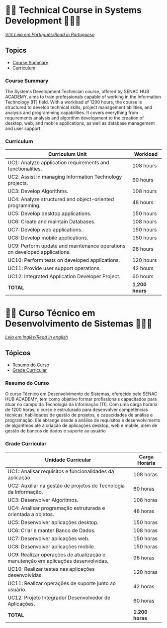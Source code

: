 # 🌸👾 Technical Course in Systems Development 👩‍💻🌸
[🇧🇷 *Leia em Português/Read in Portuguese*](#curso-técnico-em-desenvolvimento-de-sistemas)

## Topics
- [Course Summary](#course-summary)
- [Curriculum](#curriculum)

### Course Summary
The Systems Development Technician course, offered by SENAC HUB ACADEMY, aims to train professionals capable of working in the Information Technology (IT) field. With a workload of 1200 hours, the course is structured to develop technical skills, project management abilities, and analysis and programming capabilities. It covers everything from requirements analysis and algorithm development to the creation of desktop, web, and mobile applications, as well as database management and user support.

### Curriculum
| Curriculum Unit                                                                          | Workload      |
|------------------------------------------------------------------------------------------|---------------|
| UC1: Analyze application requirements and functionalities.                               | 108 hours     |
| UC2: Assist in managing Information Technology projects.                                 | 60 hours      |
| UC3: Develop Algorithms.                                                                 | 108 hours     |
| UC4: Analyze structured and object-oriented programming.                                 | 48 hours      |
| UC5: Develop desktop applications.                                                       | 150 hours     |
| UC6: Create and maintain Databases.                                                      | 108 hours     |
| UC7: Develop web applications.                                                           | 150 hours     |
| UC8: Develop mobile applications.                                                        | 150 hours     |
| UC9: Perform update and maintenance operations on developed applications.                | 96 hours      |
| UC10: Perform tests on developed applications.                                           | 120 hours     |
| UC11: Provide user support operations.                                                   | 42 hours      |
| UC12: Integrated Application Developer Project.                                          | 60 hours      |
| **TOTAL**                                                                                | **1,200 hours** |

# 🌸👾 Curso Técnico em Desenvolvimento de Sistemas 👩‍💻🌸
[*Leia em Inglês/Read in english*](#technical-course-in-systems-development)

## Tópicos
- [Resumo do Curso](#resumo-do-curso)
- [Grade Curricular](#grade-curricular)

### Resumo do Curso
O curso Técnico em Desenvolvimento de Sistemas, oferecido pelo SENAC HUB ACADEMY, tem como objetivo formar profissionais capacitados para atuar no campo da Tecnologia da Informação (TI). Com uma carga horária de 1200 horas, o curso é estruturado para desenvolver competências técnicas, habilidades de gestão de projetos, e capacidades de análise e programação. Ele abrange desde a análise de requisitos e desenvolvimento de algoritmos até a criação de aplicações desktop, web e mobile, além de gestão de bancos de dados e suporte ao usuário​

### Grade Curricular
| Unidade Curricular                                                                       | Carga Horária |
|------------------------------------------------------------------------------------------|---------------|
| UC1: Analisar requisitos e funcionalidades da aplicação.                                 | 108 horas     |
| UC2: Auxiliar na gestão de projetos de Tecnologia da Informação.                         | 60 horas      |
| UC3: Desenvolver Algoritmos.                                                             | 108 horas     |
| UC4: Analisar programação estruturada e orientada a objetos.                             | 48 horas      |
| UC5: Desenvolver aplicações desktop.                                                     | 150 horas     |
| UC6: Criar e manter Banco de Dados.                                                      | 108 horas     |
| UC7: Desenvolver aplicações web.                                                         | 150 horas     |
| UC8: Desenvolver aplicações mobile.                                                      | 150 horas     |
| UC9: Realizar operações de atualização e manutenção em aplicações desenvolvidas.         | 96 horas      |
| UC10: Realizar testes nas aplicações desenvolvidas.                                      | 120 horas     |
| UC11: Realizar operações de suporte junto ao usuário.                                    | 42 horas      |
| UC12: Projeto Integrador Desenvolvedor de Aplicações.                                    | 60 horas      |
| **TOTAL**                                                                                | **1.200 horas** |
